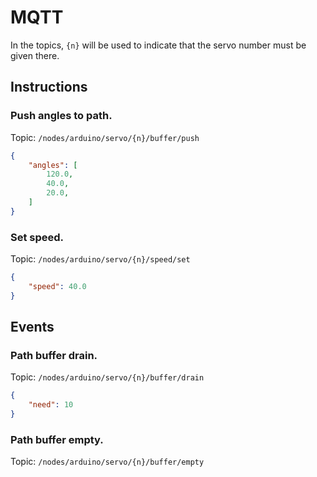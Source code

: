 # MQTT

In the topics, `{n}` will be used to indicate that the servo number must be given there.

## Instructions

### Push angles to path.

Topic: `/nodes/arduino/servo/{n}/buffer/push`

```json
{
    "angles": [
        120.0,
        40.0,
        20.0,
    ]
}
```

### Set speed.

Topic: `/nodes/arduino/servo/{n}/speed/set`

```json
{
    "speed": 40.0
}
```

## Events

### Path buffer drain.

Topic: `/nodes/arduino/servo/{n}/buffer/drain`

```json
{
    "need": 10
}
```

### Path buffer empty.

Topic: `/nodes/arduino/servo/{n}/buffer/empty`

